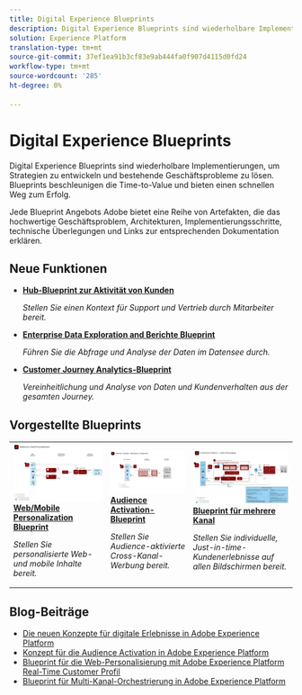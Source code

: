 ```yaml
---
title: Digital Experience Blueprints
description: Digital Experience Blueprints sind wiederholbare Implementierungen, um Strategien zu entwickeln und bestehende Geschäftsprobleme zu lösen. Sie beschleunigen die Time-to-Value und bieten einen schnellen Weg zum Erfolg.
solution: Experience Platform
translation-type: tm+mt
source-git-commit: 37ef1ea91b3cf83e9ab444fa0f907d4115d0fd24
workflow-type: tm+mt
source-wordcount: '285'
ht-degree: 0%

---
```



# Digital Experience Blueprints

Digital Experience Blueprints sind wiederholbare Implementierungen, um Strategien zu entwickeln und bestehende Geschäftsprobleme zu lösen. Blueprints beschleunigen die Time-to-Value und bieten einen schnellen Weg zum Erfolg.

Jede Blueprint Angebots Adobe bietet eine Reihe von Artefakten, die das hochwertige Geschäftsproblem, Architekturen, Implementierungsschritte, technische Überlegungen und Links zur entsprechenden Dokumentation erklären.

## Neue Funktionen

* **[Hub-Blueprint zur Aktivität von Kunden](/help/blueprints/customer-activity-hub/overview.md)**

   *Stellen Sie einen Kontext für Support und Vertrieb durch Mitarbeiter bereit.*
* **[Enterprise Data Exploration and Berichte Blueprint](/help/blueprints/data-exploration/overview.md)**

   *Führen Sie die Abfrage und Analyse der Daten im Datensee durch.*
* **[Customer Journey Analytics-Blueprint](/help/blueprints/customer-journey-analytics/overview.md)**

   *Vereinheitlichung und Analyse von Daten und Kundenverhalten aus der gesamten Journey. &#x200B;*

## Vorgestellte Blueprints

<table style="table-layout:fixed">
<tr>
  <td>
    <a href="https://experienceleague.adobe.com/docs/blueprints-learn/architecture/web-personalization/overview.html"><img alt="Miniaturbild für den Entwurf "Web-Personalisierung"" src="web-personalization/assets/personalization.svg" /></a>
    <div><a href="https://experienceleague.adobe.com/docs/blueprints-learn/architecture/web-personalization/overview.html"><strong>Web/Mobile Personalization Blueprint</strong></a></div>
    <p><em>Stellen Sie personalisierte Web- und mobile Inhalte bereit.</em></p>
  </td>
  <td>
    <a href="https://experienceleague.adobe.com/docs/blueprints-learn/architecture/audience-activation/overview.html"><img alt="Miniaturbild für den Blueprint "Audience Activation"" src="audience-activation/assets/aam.svg" /></a>
    <div><a href="https://experienceleague.adobe.com/docs/blueprints-learn/architecture/audience-activation/overview.html"><strong>Audience Activation-Blueprint</strong></a></div>
    <p><em>Stellen Sie Audience-aktivierte Cross-Kanal-Werbung bereit.</em></p>
  </td>
  <td>
    <a href="https://experienceleague.adobe.com/docs/blueprints-learn/architecture/multi-channel-message-orchestration/overview.html"><img alt="Miniaturbild für den "Multi-Kanal Orchestration Blueprint"" src="multi-channel-message-orchestration/assets/aepbatch.svg" /></a>
    <div><a href="https://experienceleague.adobe.com/docs/blueprints-learn/architecture/multi-channel-message-orchestration/overview.html"><strong>Blueprint für mehrere Kanal</strong></a></div>
    <p><em>Stellen Sie individuelle, Just-in-time-Kundenerlebnisse auf allen Bildschirmen bereit.</em></p>
  </td>
</tr>
</table>


## Blog-Beiträge

* [Die neuen Konzepte für digitale Erlebnisse in Adobe Experience Platform](https://medium.com/adobetech/introducing-adobe-experience-platforms-new-digital-experience-blueprints-93a6b5f5da7c)
* [Konzept für die Audience Activation in Adobe Experience Platform](https://medium.com/adobetech/a-blueprint-for-audience-activation-in-adobe-experience-platform-b2b30fae90fd)
* [Blueprint für die Web-Personalisierung mit Adobe Experience Platform Real-Time Customer Profil](https://medium.com/adobetech/blueprint-for-web-personalization-using-adobe-experience-platform-real-time-customer-profile-fef2ce7a4b2f)
* [Blueprint für Multi-Kanal-Orchestrierung in Adobe Experience Platform](https://medium.com/adobetech/blueprint-for-multi-channel-orchestration-in-adobe-experience-platform-c68317e94184)

